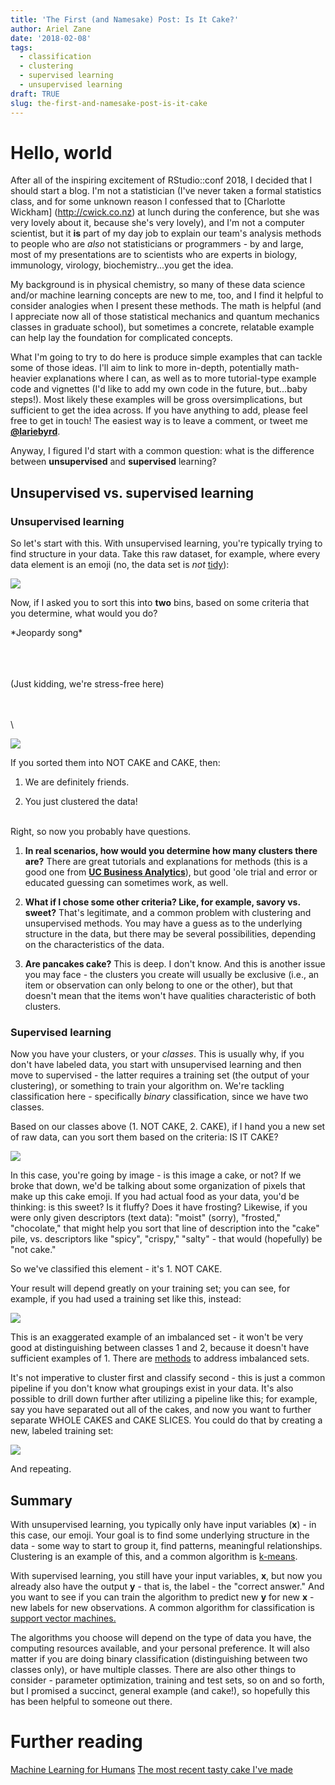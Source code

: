```yaml
---
title: 'The First (and Namesake) Post: Is It Cake?'
author: Ariel Zane
date: '2018-02-08'
tags:
  - classification
  - clustering
  - supervised learning
  - unsupervised learning
draft: TRUE
slug: the-first-and-namesake-post-is-it-cake
---
```

# Hello, world

After all of the inspiring excitement of RStudio::conf 2018, I decided that I should start a blog. I'm not a statistician (I've never taken a formal statistics class, and for some unknown reason I confessed that to [Charlotte Wickham] (http://cwick.co.nz) at lunch during the conference, but she was very lovely about it, because she's very lovely), and I'm not a computer scientist, but it **is** part of my day job to explain our team's analysis methods to people who are _also_ not statisticians or programmers - by and large, most of my presentations are to scientists who are experts in biology, immunology, virology, biochemistry...you get the idea.

My background is in physical chemistry, so many of these data science and/or machine learning concepts are new to me, too, and I find it helpful to consider analogies when I present these methods. The math is helpful (and I appreciate now all of those statistical mechanics and quantum mechanics classes in graduate school), but sometimes a concrete, relatable example can help lay the foundation for complicated concepts. 

What I'm going to try to do here is produce simple examples that can tackle some of those ideas. I'll aim to link to more in-depth, potentially math-heavier explanations where I can, as well as to more tutorial-type example code and vignettes (I'd like to add my own code in the future, but...baby steps!). Most likely these examples will be gross oversimplications, but sufficient to get the idea across. If you have anything to add, please feel free to get in touch! The easiest way is to leave a comment, or tweet me [**@lariebyrd**](https://twitter.com/lariebyrd).

Anyway, I figured I'd start with a common question: what is the difference between **unsupervised** and **supervised** learning?

## Unsupervised vs. supervised learning

### Unsupervised learning

So let's start with this. With unsupervised learning, you're typically trying to find structure in your data. Take this raw dataset, for example, where every data element is an emoji (no, the data set is _not_ [tidy](http://vita.had.co.nz/papers/tidy-data.html)):

![](/img/cake_raw_20180206.png)

Now, if I asked you to sort this into **two** bins, based on some criteria that you determine, what would you do?

\*Jeopardy song\*

\
\
\
(Just kidding, we're stress-free here)

\
\
\

![](/img/cake_clustered_20180206.png)

If you sorted them into NOT CAKE and CAKE, then:

1. We are definitely friends.

2. You just clustered the data! 

\
Right, so now you probably have questions. 

1. **In real scenarios, how would you determine how many clusters there are?** There are great tutorials and explanations for methods (this is a good one from [**UC Business Analytics**](https://uc-r.github.io/kmeans_clustering)), but good 'ole trial and error or educated guessing can sometimes work, as well.

2. **What if I chose some other criteria? Like, for example, savory vs. sweet?** That's legitimate, and a common problem with clustering and unsupervised methods. You may have a guess as to the underlying structure in the data, but there may be several possibilities, depending on the characteristics of the data.

3. **Are pancakes cake?** This is deep. I don't know. And this is another issue you may face - the clusters you create will usually be exclusive (i.e., an item or observation can only belong to one or the other), but that doesn't mean that the items won't have qualities characteristic of both clusters.

### Supervised learning

Now you have your clusters, or your _classes_. This is usually why, if you don't have labeled data, you start with unsupervised learning and then move to supervised - the latter requires a training set (the output of your clustering), or something to train your algorithm on. We're tackling classification here - specifically _binary_ classification, since we have two classes. 

Based on our classes above (1. NOT CAKE, 2. CAKE), if I hand you a new set of raw data, can you sort them based on the criteria: IS IT CAKE?

![](/img/cake_class_20180206.png)

In this case, you're going by image - is this image a cake, or not? If we broke that down, we'd be talking about some organization of pixels that make up this cake emoji. If you had actual food as your data, you'd be thinking: is this sweet? Is it fluffy? Does it have frosting? Likewise, if you were only given descriptors (text data): "moist" (sorry), "frosted," "chocolate," that might help you sort that line of description into the "cake" pile, vs. descriptors like "spicy", "crispy," "salty" - that would (hopefully) be "not cake."

So we've classified this element - it's 1. NOT CAKE.

Your result will depend greatly on your training set; you can see, for example, if you had used a training set like this, instead:

![](/img/cake_imb_20180208.png)

This is an exaggerated example of an imbalanced set - it won't be very good at distinguishing between classes 1 and 2, because it doesn't have sufficient examples of 1. There are [methods](https://machinelearningmastery.com/tactics-to-combat-imbalanced-classes-in-your-machine-learning-dataset/) to address imbalanced sets.

It's not imperative to cluster first and classify second - this is just a common pipeline if you don't know what groupings exist in your data. It's also possible to drill down further after utilizing a pipeline like this; for example, say you have separated out all of the cakes, and now you want to further separate WHOLE CAKES and CAKE SLICES. You could do that by creating a new, labeled training set:

![](/img/cake_slice_20180208.png)

And repeating.

## Summary

With unsupervised learning, you typically only have input variables (**x**) - in this case, our emoji. Your goal is to find some underlying structure in the data - some way to start to group it, find patterns, meaningful relationships. Clustering is an example of this, and a common algorithm is [k-means](https://stat.ethz.ch/R-manual/R-devel/library/stats/html/kmeans.html).

With supervised learning, you still have your input variables, **x**, but now you already also have the output **y** - that is, the label - the "correct answer." And you want to see if you can train the algorithm to predict new **y** for new **x** - new labels for new observations. A common algorithm for classification is [support vector machines.](https://cran.r-project.org/web/packages/e1071/vignettes/svmdoc.pdf)

The algorithms you choose will depend on the type of data you have, the computing resources available, and your personal preference. It will also matter if you are doing binary classification (distinguishing between two classes only), or have multiple classes. There are also other things to consider - parameter optimization, training and test sets, so on and so forth, but I promised a succinct, general example (and cake!), so hopefully this has been helpful to someone out there. 


# Further reading
[Machine Learning for Humans](https://medium.com/machine-learning-for-humans)
[The most recent tasty cake I've made](http://www.dramaticpancake.com/coconut-pound-cake/)